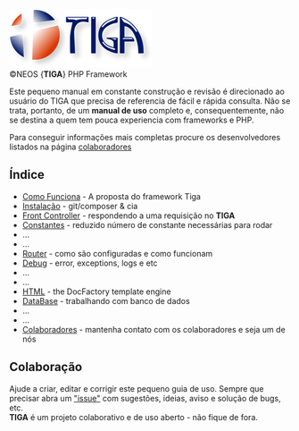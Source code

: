 ![Tiga](https://github.com/sexcod/Tiga/blob/master/img/logoTG_256x105.png)        
©NEOS {**TIGA**} PHP Framework 

Este pequeno manual em constante construção e revisão é direcionado ao usuário do TIGA que precisa de referencia de fácil e rápida consulta.
Não se trata, portanto, de um **manual de uso** completo e, consequentemente, não se destina a quem tem pouca experiencia com frameworks e PHP.

Para conseguir informações mais completas procure os desenvolvedores listados na página [colaboradores](https://github.com/sexcod/Tiga/tree/master/php/Lib/Doc/colaboradores.md)

## Índice

* [Como Funciona](https://github.com/sexcod/Tiga/tree/master/php/Lib/Doc/proposta.md) - A proposta do framework Tiga
* [Instalação](https://github.com/sexcod/Tiga/tree/master/php/Lib/Doc/instalacao.md) - git/composer & cia   
* [Front Controller](https://github.com/sexcod/Tiga/tree/master/php/Lib/Doc/bootstrap.md) - respondendo a uma requisição no **TIGA**   
* [Constantes](https://github.com/sexcod/Tiga/tree/master/php/Lib/Doc/constantes.md) - reduzido número de constante necessárias para rodar   
* ...
* ...
* [Router](https://github.com/sexcod/Tiga/tree/master/php/Lib/Doc/router.md) - como são configuradas e como funcionam
* [Debug](https://github.com/sexcod/Tiga/tree/master/php/Lib/Doc/debug.md) - error, exceptions, logs e etc   
* ...
* ...
* [HTML](https://github.com/sexcod/Tiga/tree/master/php/Lib/Doc/html.md) - the DocFactory template engine    
* [DataBase](https://github.com/sexcod/Tiga/tree/master/php/Lib/Doc/database.md) - trabalhando com banco de dados    
* ...   
* ...   
* [Colaboradores](https://github.com/sexcod/Tiga/tree/master/php/Lib/Doc/colaboradores.md) - mantenha contato com os colaboradores e seja um de nós


## Colaboração
Ajude a criar, editar e corrigir este pequeno guia de uso. Sempre que precisar abra um ["issue"](https://github.com/sexcod/Tiga/issues/new) com sugestões, ideias, aviso e solução de bugs, etc.   
**TIGA** é um projeto colaborativo e de uso aberto - não fique de fora.
